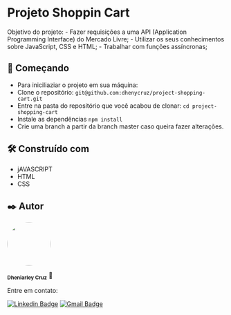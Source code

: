 # Projeto Shoppin Cart
Objetivo do projeto:
    - Fazer requisições a uma API (Application Programming Interface) do Mercado Livre;
    - Utilizar os seus conhecimentos sobre JavaScript, CSS e HTML;
    - Trabalhar com funções assíncronas;


## 🚀 Começando
- Para iniciliaziar o projeto em sua máquina:
 - Clone o repositório:
    ``` git@github.com:dhenycruz/project-shopping-cart.git ```
 - Entre na pasta do repositório que você acabou de clonar:
    ``` cd project-shopping-cart ```
 - Instale as dependências
    ``` npm install ```
 - Crie uma branch a partir da branch master caso queira fazer alterações.

## 🛠️ Construído com

* jAVASCRIPT
* HTML
* CSS

## ✒️ Autor
 
  <a href="url"><img src="https://avatars.githubusercontent.com/u/26901028?s=400&u=d99619f0fcc7ff7d8407ff05a0e90a0149f959ee&v=4" style="border-radius: 100%;" width="100px" heigth="100px" alt=""/></a>
  
<sub><b>Dheniarley Cruz</b></sub></a> 🚀

Entre em contato:

[![Linkedin Badge](https://img.shields.io/badge/-Dheniarley-blue?style=flat-square&logo=Linkedin&logoColor=white&link=https://www.linkedin.com/in/dheniarley/)](https://www.linkedin.com/in/dheniarley/) 
[![Gmail Badge](https://img.shields.io/badge/-dheniarley.ds@gmail.com-c14438?style=flat-square&logo=Gmail&logoColor=white&link=mailto:dheniarley.ds@gmail.com)](mailto:dheniarley.ds@gmail.com)
